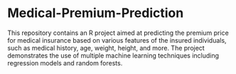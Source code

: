 # Medical-Premium-Prediction
This repository contains an R project aimed at predicting the premium price for medical insurance based on various features of the insured individuals, such as medical history, age, weight, height, and more. The project demonstrates the use of multiple machine learning techniques including regression models and random forests.
